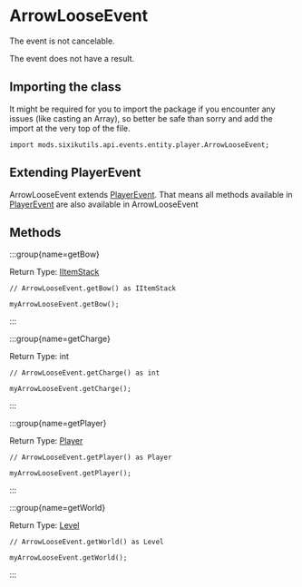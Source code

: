 # ArrowLooseEvent

The event is not cancelable.

The event does not have a result.

## Importing the class

It might be required for you to import the package if you encounter any issues (like casting an Array), so better be safe than sorry and add the import at the very top of the file.
```zenscript
import mods.sixikutils.api.events.entity.player.ArrowLooseEvent;
```


## Extending PlayerEvent

ArrowLooseEvent extends [PlayerEvent](/forge/api/event/entity/player/PlayerEvent). That means all methods available in [PlayerEvent](/forge/api/event/entity/player/PlayerEvent) are also available in ArrowLooseEvent

## Methods

:::group{name=getBow}

Return Type: [IItemStack](/vanilla/api/item/IItemStack)

```zenscript
// ArrowLooseEvent.getBow() as IItemStack

myArrowLooseEvent.getBow();
```

:::

:::group{name=getCharge}

Return Type: int

```zenscript
// ArrowLooseEvent.getCharge() as int

myArrowLooseEvent.getCharge();
```

:::

:::group{name=getPlayer}

Return Type: [Player](/mods/sixikutils/utils/entity/type/player/ExpandPlayer)

```zenscript
// ArrowLooseEvent.getPlayer() as Player

myArrowLooseEvent.getPlayer();
```

:::

:::group{name=getWorld}

Return Type: [Level](/vanilla/api/world/Level)

```zenscript
// ArrowLooseEvent.getWorld() as Level

myArrowLooseEvent.getWorld();
```

:::


